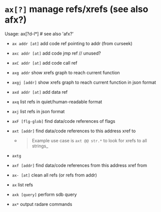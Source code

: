 <!-- TITLE: ax -->

#  `ax[?]`   manage refs/xrefs (see also afx?)

Usage: ax[?d-l*] # see also 'afx?'

- `ax addr [at]` add code ref pointing to addr (from curseek)
- `axc addr [at]` add code jmp ref // unused?
- `axC addr [at]` add code call ref
- `axg addr` show xrefs graph to reach current function
- `axgj [addr]` show xrefs graph to reach current function in json format
- `axd addr [at]` add data ref
- `axq` list refs in quiet/human-readable format
- `axj` list refs in json format
- `axF [flg-glob]` find data/code references of flags
- `axt [addr]` find data/code references to this address xref to

   - > Example use case is `axt @@ str.*` to look for xrefs to all strings_ 
- `axtg`
- `axf [addr]` find data/code references from this address xref from
- `ax- [at]` clean all refs (or refs from addr)
- `ax` list refs
- `axk [query]` perform sdb query
- `ax*` output radare commands

<p hidden>ax axc axC axg axd axq axj axF axt axf ax- axk ax* axgj</p>